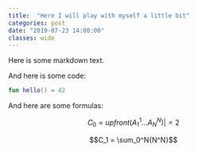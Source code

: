 ```yaml
---
title:  "Here I will play with myself a little bit"
categories: post
date: "2019-07-23 14:00:00"
classes: wide
---
```


Here is some markdown text.

And here is some code:

```kotlin
fun hello() = 42
```

And here are some formulas:

$$C_0 = upfront\left(A_1^1 \ldots A_N^N \right) |= 2$$

$$C_1 = \sum_0^N{N^N}$$
